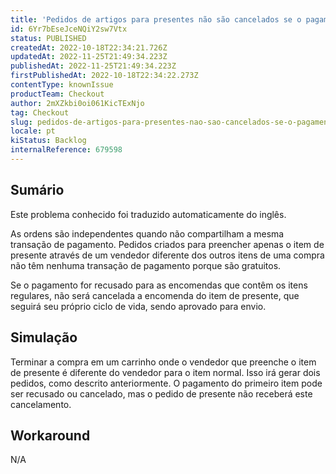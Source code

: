 ```yaml
---
title: 'Pedidos de artigos para presentes não são cancelados se o pagamento for recusado para o pedido normal do artigo'
id: 6Yr7bEseJceNQiY2sw7Vtx
status: PUBLISHED
createdAt: 2022-10-18T22:34:21.726Z
updatedAt: 2022-11-25T21:49:34.223Z
publishedAt: 2022-11-25T21:49:34.223Z
firstPublishedAt: 2022-10-18T22:34:22.273Z
contentType: knownIssue
productTeam: Checkout
author: 2mXZkbi0oi061KicTExNjo
tag: Checkout
slug: pedidos-de-artigos-para-presentes-nao-sao-cancelados-se-o-pagamento-for-recusado-para-o-pedido-normal-do-artigo
locale: pt
kiStatus: Backlog
internalReference: 679598
---
```


## Sumário

<div class="alert alert-info">
  <p>Este problema conhecido foi traduzido automaticamente do inglês.</p>
</div>


As ordens são independentes quando não compartilham a mesma transação de pagamento. Pedidos criados para preencher apenas o item de presente através de um vendedor diferente dos outros itens de uma compra não têm nenhuma transação de pagamento porque são gratuitos.

Se o pagamento for recusado para as encomendas que contêm os itens regulares, não será cancelada a encomenda do item de presente, que seguirá seu próprio ciclo de vida, sendo aprovado para envio.



## Simulação


Terminar a compra em um carrinho onde o vendedor que preenche o item de presente é diferente do vendedor para o item normal. Isso irá gerar dois pedidos, como descrito anteriormente. O pagamento do primeiro item pode ser recusado ou cancelado, mas o pedido de presente não receberá este cancelamento.



## Workaround


N/A

